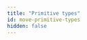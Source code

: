 ```yaml
---
title: "Primitive types"
id: move-primitive-types
hidden: false
---
```

<CardsWrapper cardsPerRow={2}>
    <OverlayCard
        to="move-primitives-integers"
        icon="img/integers-bool.svg"
        iconDark="img/integers-bool-dark.svg" 
        title="Integers"
        description="Move supports three unsigned integer types: u8, u64, and u128"
    />
    <OverlayCard
        to="move-primitives-bool"
        icon="img/integers-bool.svg"
        iconDark="img/integers-bool-dark.svg" 
        title="Bool"
        description="Bool is Move's primitive type for boolean true and false values."
    />
    <OverlayCard
        to="move-primitives-address"
        icon="img/address.svg"
        iconDark="img/address-dark.svg" 
        title="Address"
        description="Address is a built-in type in Move that is used to represent locations
        in global storage"
    />
    <OverlayCard
        to="move-primitives-vector"
        icon="img/vector.svg"
        iconDark="img/vector-dark.svg" 
        title="Vector"
        description="Vector&lt;T&gt; is the only primitive collection type provided by Move"
    />
    <OverlayCard
        to="move-primitives-signer"
        icon="img/signer.svg"
        iconDark="img/signer-dark.svg" 
        title="Signer"
        description="Signer is a built-in Move resource type. A signer is a capability that
        allows the holder to act on behalf of a particular address"
    />
    <OverlayCard
        to="move-primitives-references"
        icon="img/move-references.svg"
        iconDark="img/move-references-dark.svg" 
        title="References"
        description="Move has two types of references: immutable &amp; and mutable."
    />
    <OverlayCard
        to="move-primitives-tuples-unit"
        icon="img/tuples.svg"
        iconDark="img/tuples-dark.svg" 
        title="Tuples and Unit"
        description="In order to support multiple return values, Move has tuple-like
        expressions. We can consider unit() to be an empty tuple"
    />
</CardsWrapper>